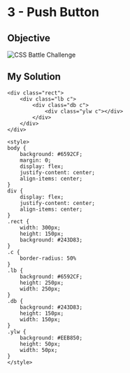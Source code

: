 # 3 - Push Button

## Objective

![CSS Battle Challenge](https://cssbattle.dev/targets/3.png)

## My Solution

    <div class="rect">
        <div class="lb c">
            <div class="db c">
                <div class="ylw c"></div>
            </div>
        </div>
    </div>

    <style>
    body {
        background: #6592CF;
        margin: 0;
        display: flex;
        justify-content: center;
        align-items: center;
    }
    div {
        display: flex;
        justify-content: center;
        align-items: center;
    }
    .rect {
        width: 300px;
        height: 150px;
        background: #243D83;
    }
    .c {
        border-radius: 50%
    }
    .lb {
        background: #6592CF;
        height: 250px;
        width: 250px;
    }
    .db {
        background: #243D83;
        height: 150px;
        width: 150px;
    }
    .ylw {
        background: #EEB850;
        height: 50px;
        width: 50px;
    }
    </style>
